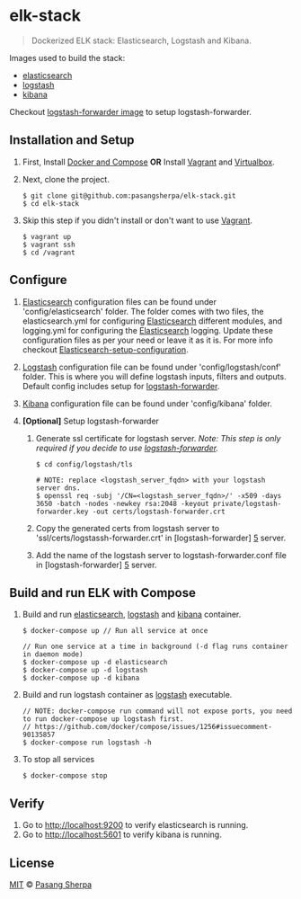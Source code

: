 # elk-stack

> Dockerized ELK stack: Elasticsearch, Logstash and Kibana.

Images used to build the stack:

* [elasticsearch](https://registry.hub.docker.com/_/elasticsearch/)
* [logstash](https://registry.hub.docker.com/u/library/logstash/)
* [kibana](https://registry.hub.docker.com/u/pasangsherpa/kibana/)

Checkout [logstash-forwarder image](https://registry.hub.docker.com/u/pasangsherpa/logstash-forwarder/) to setup logstash-forwarder.

## Installation and Setup

1. First, Install [Docker and Compose][1] **OR** Install [Vagrant][6] and [Virtualbox][7].

2. Next, clone the project.

	```
	$ git clone git@github.com:pasangsherpa/elk-stack.git
	$ cd elk-stack
	```
	
3. Skip this step if you didn't install or don't want to use [Vagrant][6].
	
	```
	$ vagrant up
	$ vagrant ssh
	$ cd /vagrant
	```

## Configure 

1. [Elasticsearch][2] configuration files can be found under 'config/elasticsearch' folder. The folder comes with two files, the elasticsearch.yml for configuring [Elasticsearch][2] different modules, and logging.yml for configuring the [Elasticsearch][2] logging. Update these configuration files as per your need or leave it as it is. For more info checkout [Elasticsearch-setup-configuration](https://www.elastic.co/guide/en/elasticsearch/reference/current/setup-configuration.html).

2. [Logstash][3] configuration file can be found under 'config/logstash/conf' folder. This is where you will define logstash inputs, filters and outputs. Default config includes setup for [logstash-forwarder][5].

3. [Kibana][4] configuration file can be found under 'config/kibana' folder.

4. **[Optional]** Setup logstash-forwarder
	1. 	Generate ssl certificate for logstash server. *Note: This step is only required if you decide to use [logstash-forwarder][5].*
	
		```
		$ cd config/logstash/tls
	
		# NOTE: replace <logstash_server_fqdn> with your logstash server dns.
		$ openssl req -subj '/CN=<logstash_server_fqdn>/' -x509 -days 3650 -batch -nodes -newkey rsa:2048 -keyout private/logstash-forwarder.key -out certs/logstash-forwarder.crt
		```
	2. Copy the generated certs from logstash server to 'ssl/certs/logstassh-forwarder.crt' in [logstash-forwarder] [5] server.
	3. Add the name of the logstash server to logstash-forwarder.conf file in [logstash-forwarder] [5] server.

## Build and run ELK with Compose

1. Build and run [elasticsearch][2], [logstash][3] and [kibana][4] container.

	```
	$ docker-compose up // Run all service at once
	
	// Run one service at a time in background (-d flag runs container in daemon mode)
	$ docker-compose up -d elasticsearch
	$ docker-compose up -d logstash
	$ docker-compose up -d kibana

	```

2. Build and run logstash container as [logstash][3] executable.

	```
	// NOTE: docker-compose run command will not expose ports, you need to run docker-compose up logstash first. 
	// https://github.com/docker/compose/issues/1256#issuecomment-90135857
	$ docker-compose run logstash -h
	```

3. To stop all services

	```
	$ docker-compose stop
	```
	

## Verify
1. Go to [http://localhost:9200](http://localhost:9200) to verify elasticsearch is running.
2. Go to [http://localhost:5601](http://localhost:5601) to verify kibana is running.


## License

[MIT](http://opensource.org/licenses/MIT) © [Pasang Sherpa](https://github.com/pasangsherpa)

[1]: https://docs.docker.com/compose/install/
[2]: https://www.elastic.co/products/elasticsearch
[3]: https://www.elastic.co/products/logstash
[4]: https://www.elastic.co/products/kibana
[5]: https://www.elastic.co/guide/en/logstash/current/plugins-inputs-lumberjack.html
[6]: http://www.vagrantup.com/downloads.html
[7]: https://www.virtualbox.org/wiki/Downloads